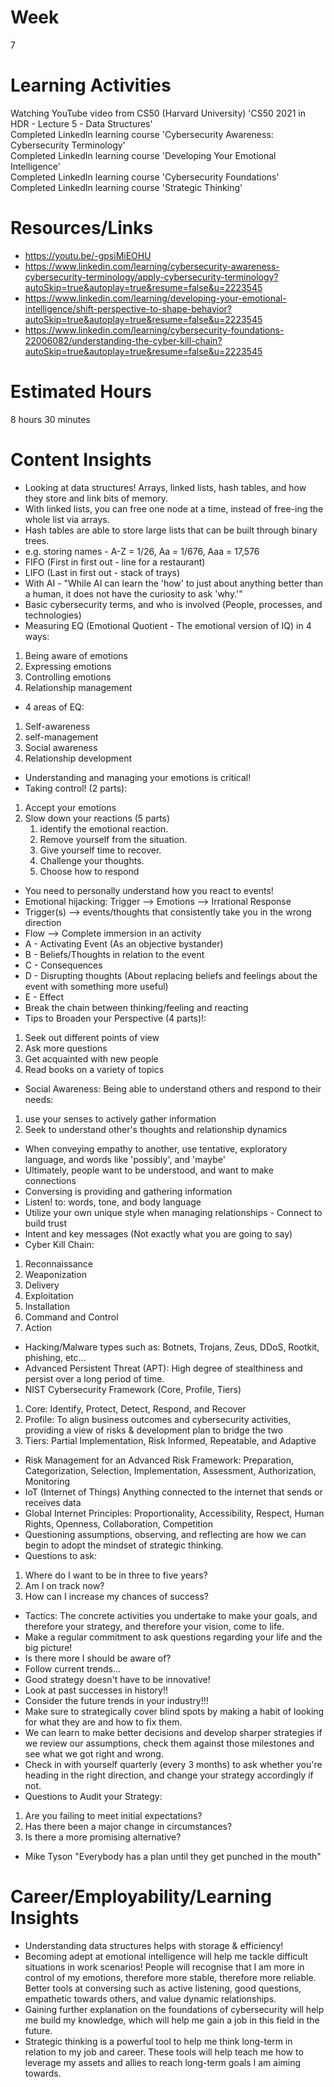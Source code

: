 # Week
7
# Learning Activities
Watching YouTube video from CS50 (Harvard University) 'CS50 2021 in HDR - Lecture 5 - Data Structures'         
Completed LinkedIn learning course 'Cybersecurity Awareness: Cybersecurity Terminology'     
Completed LinkedIn learning course 'Developing Your Emotional Intelligence'       
Completed LinkedIn learning course 'Cybersecurity Foundations'      
Completed LinkedIn learning course 'Strategic Thinking'      
# Resources/Links
- https://youtu.be/-gpsiMiEOHU      
- https://www.linkedin.com/learning/cybersecurity-awareness-cybersecurity-terminology/apply-cybersecurity-terminology?autoSkip=true&autoplay=true&resume=false&u=2223545     
- https://www.linkedin.com/learning/developing-your-emotional-intelligence/shift-perspective-to-shape-behavior?autoSkip=true&autoplay=true&resume=false&u=2223545      
- https://www.linkedin.com/learning/cybersecurity-foundations-22006082/understanding-the-cyber-kill-chain?autoSkip=true&autoplay=true&resume=false&u=2223545
# Estimated Hours
8 hours 30 minutes
# Content Insights
- Looking at data structures! Arrays, linked lists, hash tables, and how they store and link bits of memory.
- With linked lists, you can free one node at a time, instead of free-ing the whole list via arrays.     
- Hash tables are able to store large lists that can be built through binary trees.     
- e.g. storing names - A-Z = 1/26, Aa = 1/676, Aaa = 17,576      
- FIFO (First in first out - line for a restaurant)      
- LIFO (Last in first out - stack of trays)      
- With AI - "While AI can learn the 'how' to just about anything better than a human, it does not have the curiosity to ask 'why.'"     
- Basic cybersecurity terms, and who is involved (People, processes, and technologies)      
- Measuring EQ (Emotional Quotient - The emotional version of IQ) in 4 ways:     
1. Being aware of emotions     
2. Expressing emotions     
3. Controlling emotions     
4. Relationship management     
- 4 areas of EQ:      
1. Self-awareness     
2. self-management     
3. Social awareness     
4. Relationship development     
- Understanding and managing your emotions is critical!     
- Taking control! (2 parts):      
1. Accept your emotions      
2. Slow down your reactions (5 parts)        
   1. identify the emotional reaction.      
   2. Remove yourself from the situation.      
   3. Give yourself time to recover.      
   4. Challenge your thoughts.        
   5. Choose how to respond          
- You need to personally understand how you react to events!      
- Emotional hijacking: Trigger --> Emotions --> Irrational Response     
- Trigger(s) --> events/thoughts that consistently take you in the wrong direction       
- Flow --> Complete immersion in an activity        
- A - Activating Event (As an objective bystander)     
- B - Beliefs/Thoughts in relation to the event     
- C - Consequences     
- D - Disrupting thoughts (About replacing beliefs and feelings about the event with something more useful)     
- E - Effect    
- Break the chain between thinking/feeling and reacting   
- Tips to Broaden your Perspective (4 parts)!:      
1. Seek out different points of view      
2. Ask more questions      
3. Get acquainted with new people       
4. Read books on a variety of topics      
- Social Awareness: Being able to understand others and respond to their needs:          
1. use your senses to actively gather information         
2. Seek to understand other's thoughts and relationship dynamics        
- When conveying empathy to another, use tentative, exploratory language, and words like 'possibly', and 'maybe'         
- Ultimately, people want to be understood, and want to make connections       
- Conversing is providing and gathering information      
- Listen! to: words, tone, and body language      
- Utilize your own unique style when managing relationships - Connect to build trust        
- Intent and key messages (Not exactly what you are going to say)        
- Cyber Kill Chain:     
1. Reconnaissance     
2. Weaponization     
3. Delivery     
4. Exploitation     
5. Installation     
6. Command and Control     
7. Action     
- Hacking/Malware types such as: Botnets, Trojans, Zeus, DDoS, Rootkit, phishing,  etc...
- Advanced Persistent Threat (APT): High degree of stealthiness and persist over a long period of time.     
- NIST Cybersecurity Framework (Core, Profile, Tiers)
1. Core: Identify, Protect, Detect, Respond, and Recover     
2. Profile: To align business outcomes and cybersecurity activities, providing a view of risks & development plan to bridge the two     
3. Tiers: Partial Implementation, Risk Informed, Repeatable, and Adaptive      
- Risk Management for an Advanced Risk Framework: Preparation, Categorization, Selection, Implementation, Assessment, Authorization, Monitoring     
- IoT (Internet of Things) Anything connected to the internet that sends or receives data     
- Global Internet Principles: Proportionality, Accessibility, Respect, Human Rights, Openness, Collaboration, Competition       
- Questioning assumptions, observing, and reflecting are how we can begin to adopt the mindset of strategic thinking.      
- Questions to ask:      
1. Where do I want to be in three to five years?     
2. Am I on track now?     
3. How can I increase my chances of success?     
- Tactics: The concrete activities you undertake to make your goals, and therefore your strategy, and therefore your vision, come to life.     
- Make a regular commitment to ask questions regarding your life and the big picture!      
- Is there more I should be aware of?     
- Follow current trends...     
- Good strategy doesn't have to be innovative!     
- Look at past successes in history!!        
- Consider the future trends in your industry!!!     
- Make sure to strategically cover blind spots by making a habit of looking for what they are and how to fix them.      
- We can learn to make better decisions and develop sharper strategies if we review our assumptions, check them against those milestones and see what we got right and wrong.     
- Check in with yourself quarterly (every 3 months) to ask whether you're heading in the right direction, and change your strategy accordingly if not.      
- Questions to Audit your Strategy:     
1. Are you failing to meet initial expectations?     
2. Has there been a major change in circumstances?      
3. Is there a more promising alternative?      
- Mike Tyson "Everybody has a plan until they get punched in the mouth"
# Career/Employability/Learning Insights
- Understanding data structures helps with storage & efficiency!     
- Becoming adept at emotional intelligence will help me tackle difficult situations in work scenarios! People will recognise that I am more in control of my emotions, therefore more stable, therefore more reliable. Better tools at conversing such as active listening, good questions, empathetic towards others, and value dynamic relationships.     
- Gaining further explanation on the foundations of cybersecurity will help me build my knowledge, which will help me gain a job in this field in the future.     
- Strategic thinking is a powerful tool to help me think long-term in relation to my job and career. These tools will help teach me how to leverage my assets and allies to reach long-term goals I am aiming towards.